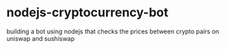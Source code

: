 # nodejs-cryptocurrency-bot
building a bot using nodejs that checks the prices between crypto pairs on uniswap and sushiswap
